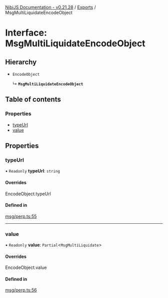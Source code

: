 [NibiJS Documentation - v0.21.28](../intro.md) / [Exports](../modules.md) / MsgMultiLiquidateEncodeObject

# Interface: MsgMultiLiquidateEncodeObject

## Hierarchy

- `EncodeObject`

  ↳ **`MsgMultiLiquidateEncodeObject`**

## Table of contents

### Properties

- [typeUrl](MsgMultiLiquidateEncodeObject.md#typeurl)
- [value](MsgMultiLiquidateEncodeObject.md#value)

## Properties

### typeUrl

• `Readonly` **typeUrl**: `string`

#### Overrides

EncodeObject.typeUrl

#### Defined in

[msg/perp.ts:55](https://github.com/NibiruChain/ts-sdk/blob/83f95d4/packages/nibijs/src/msg/perp.ts#L55)

---

### value

• `Readonly` **value**: `Partial`<`MsgMultiLiquidate`\>

#### Overrides

EncodeObject.value

#### Defined in

[msg/perp.ts:56](https://github.com/NibiruChain/ts-sdk/blob/83f95d4/packages/nibijs/src/msg/perp.ts#L56)
